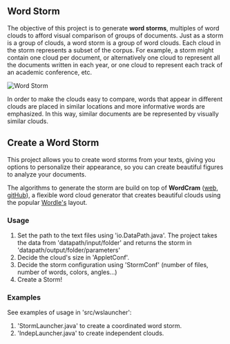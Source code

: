 ## Word Storm

The objective of this project is to generate **word storms**, 
multiples of word clouds to afford visual comparison of groups of documents.
Just as a storm is a group of clouds, a word storm is a group of
word clouds. Each cloud in the storm represents a subset of
the corpus. For example, a storm might contain one cloud
per document, or alternatively one cloud to represent all the
documents written in each year, or one cloud to represent
each track of an academic conference, etc. 

![Word Storm](https://raw.github.com/quimcastella/WordStorm/master/examples/images/complex.png)

In order to make the clouds easy to compare, 
words that appear in different clouds are placed in similar locations
and more informative words are emphasized.
In this way, similar documents are be represented by visually similar clouds. 

## Create a Word Storm

This project allows you to create word storms from your texts,
giving you options to personalize their appearance, 
so you can create beautiful figures to analyze your documents.

The algorithms to generate the storm are build on top of **WordCram**
([web](http://wordcram.org/), [gitHub](https://github.com/danbernier/WordCram)),
a flexible word cloud generator that creates beautiful clouds using the popular [Wordle's](http://www.wordle.net/) layout.

### Usage

1. Set the path to the text files using 'io.DataPath.java'.
The project takes the data from 'datapath/input/folder' and returns the storm in
'datapath/output/folder/parameters'
2. Decide the cloud's size in 'AppletConf'.
3. Decide the storm configuration using 'StormConf' (number of files, number of words, colors, angles...)
4. Create a Storm!

### Examples

See examples of usage in 'src/wslauncher':

1. 'StormLauncher.java' to create a coordinated word storm.
2. 'IndepLauncher.java' to create independent clouds.
